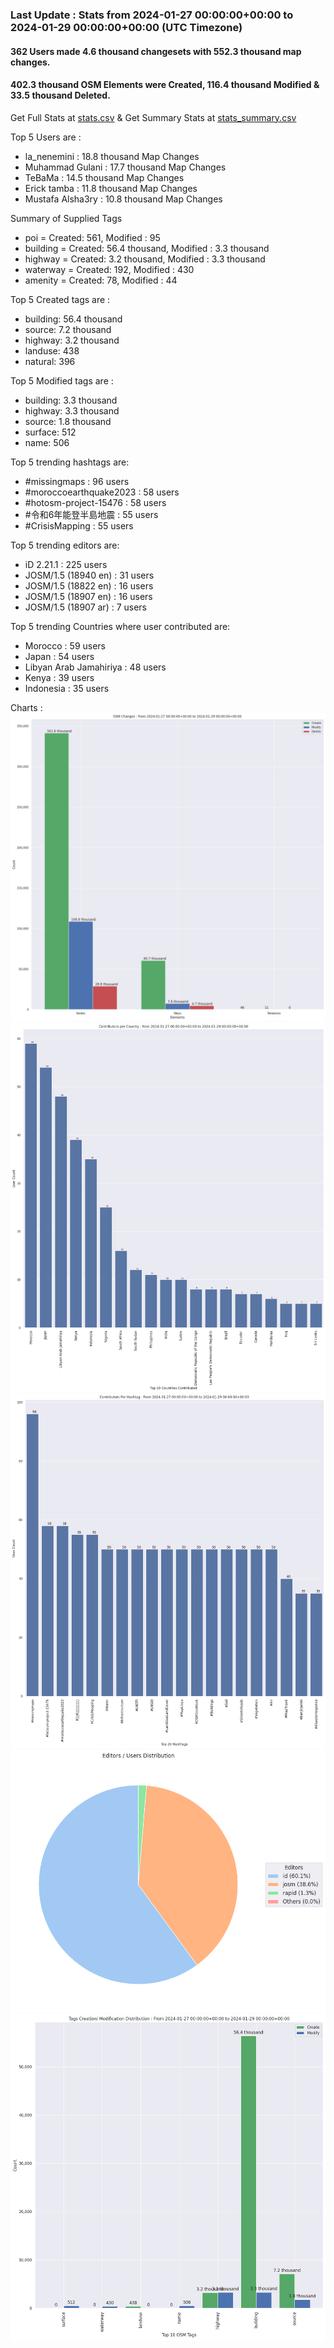 ### Last Update : Stats from 2024-01-27 00:00:00+00:00 to 2024-01-29 00:00:00+00:00 (UTC Timezone)

#### 362 Users made 4.6 thousand changesets with 552.3 thousand map changes.
#### 402.3 thousand OSM Elements were Created, 116.4 thousand Modified & 33.5 thousand Deleted.
Get Full Stats at [stats.csv](/stats/hotosm/Daily/stats.csv)
 & Get Summary Stats at [stats_summary.csv](/stats/hotosm/Daily/stats_summary.csv)

Top 5 Users are : 
- la_nenemini : 18.8 thousand Map Changes
- Muhammad Gulani : 17.7 thousand Map Changes
- TeBaMa : 14.5 thousand Map Changes
- Erick tamba : 11.8 thousand Map Changes
- Mustafa Alsha3ry : 10.8 thousand Map Changes

Summary of Supplied Tags
- poi = Created: 561, Modified : 95
- building = Created: 56.4 thousand, Modified : 3.3 thousand
- highway = Created: 3.2 thousand, Modified : 3.3 thousand
- waterway = Created: 192, Modified : 430
- amenity = Created: 78, Modified : 44


Top 5 Created tags are :
- building: 56.4 thousand
- source: 7.2 thousand
- highway: 3.2 thousand
- landuse: 438
- natural: 396


Top 5 Modified tags are :
- building: 3.3 thousand
- highway: 3.3 thousand
- source: 1.8 thousand
- surface: 512
- name: 506


Top 5 trending hashtags are:
- #missingmaps : 96 users
- #moroccoearthquake2023 : 58 users
- #hotosm-project-15476 : 58 users
- #令和6年能登半島地震 : 55 users
- #CrisisMapping : 55 users


Top 5 trending editors are:
- iD 2.21.1 : 225 users
- JOSM/1.5 (18940 en) : 31 users
- JOSM/1.5 (18822 en) : 16 users
- JOSM/1.5 (18907 en) : 16 users
- JOSM/1.5 (18907 ar) : 7 users


Top 5 trending Countries where user contributed are:
- Morocco : 59 users
- Japan : 54 users
- Libyan Arab Jamahiriya : 48 users
- Kenya : 39 users
- Indonesia : 35 users


 Charts : 
![Alt text](./stats_osm_changes.png) 
![Alt text](./stats_users_per_country.png) 
![Alt text](./stats_users_per_hashtag.png) 
![Alt text](./stats_editors_pie_chart.png) 
![Alt text](./stats_tags.png) 
